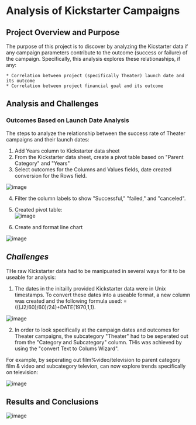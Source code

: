 # Analysis of Kickstarter Campaigns

## Project Overview and Purpose

The purpose of this project is to discover by analyzing the Kicstarter data if any campaign parameters contribute to the outcome (success or failure) of the campaign.  Specifically, this analysis explores these relationaships, if any:

    * Correlation between project (specifically Theater) launch date and its outcome
    * Correlation between project financial goal and its outcome
    
## Analysis and Challenges

### Outcomes Based on Launch Date Analysis

The steps to analyze the relationship between the success rate of Theater campaigns and their launch dates:
   1.  Add Years column to Kickstarter data sheet
   2.  From the Kickstarter data sheet, create a pivot table based on "Parent Category" and "Years"
   3.  Select outcomes for the Columns and Values fields, date created conversion for the Rows field.

![image](https://user-images.githubusercontent.com/84471904/123309279-9358e380-d4d9-11eb-981e-e16d49dd5fbc.png)

   4. Filter the column labels to show "Successful," "failed," and "canceled".  
   5. Created pivot table:  
![image](https://user-images.githubusercontent.com/84471904/123311009-85a45d80-d4db-11eb-9c6a-a93d86b21dbd.png)

   6.  Create and format line chart 

![image](https://user-images.githubusercontent.com/84471904/123290734-5cc59d80-d4c6-11eb-8aff-69eb23ad4944.png)

## _Challenges_

THe raw Kickstarter data had to be manipuated in several ways for it to be useable for analysis:

   1.  The dates in the initailly provided Kickstarter data were in Unix timestamps.  To convert these dates into a useable format, a new column was created and the following formula used: =(((J2/60)/60)/24)+DATE(1970,1,1).


![image](https://user-images.githubusercontent.com/84471904/123316404-a66fb180-d4e1-11eb-8361-89033b18d533.png)

      


   2.  In order to look specifically at the campaign dates and outcomes for Theater campaigns, the subcategory "Theater" had to be seperated out from the "Category and Subcategory" column.  THis was achieved by using the "convert Text to Colums Wizard".  
   
   For example, by seperating out film%video/television to parent category film & video and subcategory televion, can now explore trends specifically on television:



![image](https://user-images.githubusercontent.com/84471904/123316891-3e6d9b00-d4e2-11eb-8784-fbe009ca6028.png)




## Results and Conclusions
    



![image](https://user-images.githubusercontent.com/84471904/123289803-9e097d80-d4c5-11eb-96ce-534a19a0e6a1.png)
